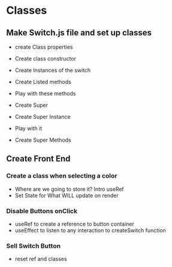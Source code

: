 # Classes

## Make Switch.js file and set up classes

- create Class properties
- Create class constructor
- Create Instances of the switch

- Create Listed methods
- Play with these methods

- Create Super
- Create Super Instance
- Play with it
- Create Super Methods
  
## Create Front End

### Create a class when selecting a color

- Where are we going to store it? Intro useRef
- Set State for What WILL update on render
  
### Disable Buttons onClick

- useRef to create a reference to button container
- useEffect to listen to any interaction to createSwitch function

### Sell Switch Button

- reset ref and classes


